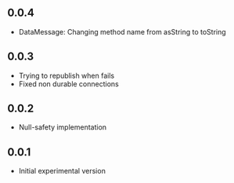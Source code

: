## 0.0.4
* DataMessage: Changing method name from asString to toString

## 0.0.3
* Trying to republish when fails
* Fixed non durable connections

## 0.0.2
* Null-safety implementation

## 0.0.1
* Initial experimental version